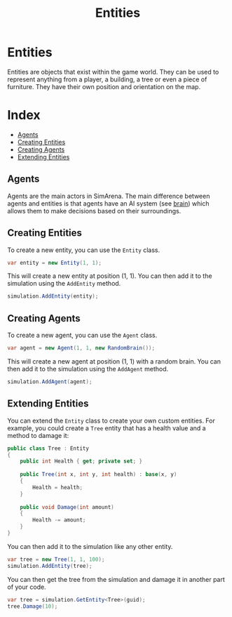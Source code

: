 ﻿---
title: Entities
---

# Entities

Entities are objects that exist within the game world. They can be used to represent anything from a player, 
a building, a tree or even a piece of furniture. They have their own position and orientation on the map.

# Index

- [Agents](#agents)
- [Creating Entities](#creating-entities)
- [Creating Agents](#creating-agents)
- [Extending Entities](#extending-entities)

## Agents

Agents are the main actors in SimArena. The main difference between agents and entities is that agents have an AI 
system (see [brain](brains.md)) which allows them to make decisions based on their surroundings.

## Creating Entities

To create a new entity, you can use the `Entity` class.

```csharp
var entity = new Entity(1, 1);
```

This will create a new entity at position (1, 1). You can then add it to the simulation using the `AddEntity` method.

```csharp
simulation.AddEntity(entity);
```

## Creating Agents

To create a new agent, you can use the `Agent` class.

```csharp
var agent = new Agent(1, 1, new RandomBrain());
```

This will create a new agent at position (1, 1) with a random brain. You can then add it to the simulation using the `AddAgent` method.

```csharp
simulation.AddAgent(agent);
```

## Extending Entities

You can extend the `Entity` class to create your own custom entities. 
For example, you could create a `Tree` entity that has a health value and a method to damage it:

```csharp
public class Tree : Entity
{
    public int Health { get; private set; }
    
    public Tree(int x, int y, int health) : base(x, y)
    {
        Health = health;
    }
    
    public void Damage(int amount)
    {
        Health -= amount;
    }
}
```

You can then add it to the simulation like any other entity.

```csharp
var tree = new Tree(1, 1, 100);
simulation.AddEntity(tree);
```

You can then get the tree from the simulation and damage it in another part of your code.

```csharp
var tree = simulation.GetEntity<Tree>(guid);
tree.Damage(10);
```



